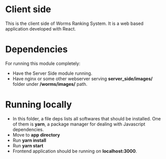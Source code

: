 # Client side
This is the client side of Worms Ranking System. It is a web based application developed with React.

# Dependencies
For running this module completely:
- Have the Server Side module running.
- Have nginx or some other webserver serving **server_side/images/** folder under **/worms/images/** path.

# Running locally
- In this folder, a file deps lists all softwares that should be installed. One of them is **yarn**, a package manager for dealing with Javascript dependencies.
- Move to **app directory**
- Run **yarn install**
- Run **yarn start**
- Frontend application should be running on **localhost:3000**.
